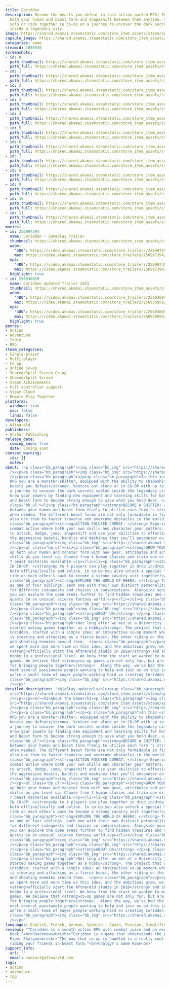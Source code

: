 ```yaml
---
title: Coridden
description: Become the beasts you defeat in this action-packed RPG! Equip and upgrade
  both your human and beast form and shapeshift between them anytime. Venture out
  solo or ride together in co-op on a journey to uncover the dark secrets sealed away
  inside a legendary city.
image: https://shared.akamai.steamstatic.com/store_item_assets/steam/apps/1656930/header.jpg?t=1734015654
capsule_image: https://shared.akamai.steamstatic.com/store_item_assets/steam/apps/1656930/capsule_231x87.jpg?t=1734015654
categories: game
steamid: 1656930
screenshots:
- id: 0
  path_thumbnail: https://shared.akamai.steamstatic.com/store_item_assets/steam/apps/1656930/ss_a1990806210fdebc0379902c943b10c5de56889d.600x338.jpg?t=1734015654
  path_full: https://shared.akamai.steamstatic.com/store_item_assets/steam/apps/1656930/ss_a1990806210fdebc0379902c943b10c5de56889d.1920x1080.jpg?t=1734015654
- id: 1
  path_thumbnail: https://shared.akamai.steamstatic.com/store_item_assets/steam/apps/1656930/ss_49dbf494cbfcc3a5857b852a4c51a6e512a8f568.600x338.jpg?t=1734015654
  path_full: https://shared.akamai.steamstatic.com/store_item_assets/steam/apps/1656930/ss_49dbf494cbfcc3a5857b852a4c51a6e512a8f568.1920x1080.jpg?t=1734015654
- id: 2
  path_thumbnail: https://shared.akamai.steamstatic.com/store_item_assets/steam/apps/1656930/ss_f3a3d4b957d67fa77bf803472c0ed478ae4725ce.600x338.jpg?t=1734015654
  path_full: https://shared.akamai.steamstatic.com/store_item_assets/steam/apps/1656930/ss_f3a3d4b957d67fa77bf803472c0ed478ae4725ce.1920x1080.jpg?t=1734015654
- id: 3
  path_thumbnail: https://shared.akamai.steamstatic.com/store_item_assets/steam/apps/1656930/ss_2676627ef3cb62399646693dbaa998cf13c0ba01.600x338.jpg?t=1734015654
  path_full: https://shared.akamai.steamstatic.com/store_item_assets/steam/apps/1656930/ss_2676627ef3cb62399646693dbaa998cf13c0ba01.1920x1080.jpg?t=1734015654
- id: 4
  path_thumbnail: https://shared.akamai.steamstatic.com/store_item_assets/steam/apps/1656930/ss_6e5b5b702dde3fec2d18dbd3c68292854f4ec55b.600x338.jpg?t=1734015654
  path_full: https://shared.akamai.steamstatic.com/store_item_assets/steam/apps/1656930/ss_6e5b5b702dde3fec2d18dbd3c68292854f4ec55b.1920x1080.jpg?t=1734015654
- id: 5
  path_thumbnail: https://shared.akamai.steamstatic.com/store_item_assets/steam/apps/1656930/ss_330c81e23ff72162f7bca05bab2cf68eb78b4ee9.600x338.jpg?t=1734015654
  path_full: https://shared.akamai.steamstatic.com/store_item_assets/steam/apps/1656930/ss_330c81e23ff72162f7bca05bab2cf68eb78b4ee9.1920x1080.jpg?t=1734015654
- id: 6
  path_thumbnail: https://shared.akamai.steamstatic.com/store_item_assets/steam/apps/1656930/ss_fe123b72ee7a34eb08ed35363651be42899ff392.600x338.jpg?t=1734015654
  path_full: https://shared.akamai.steamstatic.com/store_item_assets/steam/apps/1656930/ss_fe123b72ee7a34eb08ed35363651be42899ff392.1920x1080.jpg?t=1734015654
- id: 7
  path_thumbnail: https://shared.akamai.steamstatic.com/store_item_assets/steam/apps/1656930/ss_b14b821a69d74bd99de80d7459aa5898d224bb1c.600x338.jpg?t=1734015654
  path_full: https://shared.akamai.steamstatic.com/store_item_assets/steam/apps/1656930/ss_b14b821a69d74bd99de80d7459aa5898d224bb1c.1920x1080.jpg?t=1734015654
- id: 8
  path_thumbnail: https://shared.akamai.steamstatic.com/store_item_assets/steam/apps/1656930/ss_67b66a16338898cd3367099d72f6096aacfe07a2.600x338.jpg?t=1734015654
  path_full: https://shared.akamai.steamstatic.com/store_item_assets/steam/apps/1656930/ss_67b66a16338898cd3367099d72f6096aacfe07a2.1920x1080.jpg?t=1734015654
- id: 9
  path_thumbnail: https://shared.akamai.steamstatic.com/store_item_assets/steam/apps/1656930/ss_ee1fe1c56826ab87c96170ba72cef6e9072af809.600x338.jpg?t=1734015654
  path_full: https://shared.akamai.steamstatic.com/store_item_assets/steam/apps/1656930/ss_ee1fe1c56826ab87c96170ba72cef6e9072af809.1920x1080.jpg?t=1734015654
- id: 10
  path_thumbnail: https://shared.akamai.steamstatic.com/store_item_assets/steam/apps/1656930/ss_2780178f12bbf48d9f9cf3b89695994dfa3c9ed9.600x338.jpg?t=1734015654
  path_full: https://shared.akamai.steamstatic.com/store_item_assets/steam/apps/1656930/ss_2780178f12bbf48d9f9cf3b89695994dfa3c9ed9.1920x1080.jpg?t=1734015654
- id: 11
  path_thumbnail: https://shared.akamai.steamstatic.com/store_item_assets/steam/apps/1656930/ss_ea47a23545915e6f9752da5f7f673051daad1a0c.600x338.jpg?t=1734015654
  path_full: https://shared.akamai.steamstatic.com/store_item_assets/steam/apps/1656930/ss_ea47a23545915e6f9752da5f7f673051daad1a0c.1920x1080.jpg?t=1734015654
movies:
- id: 256997394
  name: Coridden - Gameplay Trailer
  thumbnail: https://shared.akamai.steamstatic.com/store_item_assets/steam/apps/256997394/movie.293x165.jpg?t=1708698804
  webm:
    '480': https://video.akamai.steamstatic.com/store_trailers/256997394/movie480_vp9.webm?t=1708698804
    max: https://video.akamai.steamstatic.com/store_trailers/256997394/movie_max_vp9.webm?t=1708698804
  mp4:
    '480': https://video.akamai.steamstatic.com/store_trailers/256997394/movie480.mp4?t=1708698804
    max: https://video.akamai.steamstatic.com/store_trailers/256997394/movie_max.mp4?t=1708698804
  highlight: true
- id: 256936059
  name: Coridden Updated Trailer 2023
  thumbnail: https://shared.akamai.steamstatic.com/store_item_assets/steam/apps/256936059/movie.293x165.jpg?t=1709025879
  webm:
    '480': https://video.akamai.steamstatic.com/store_trailers/256936059/movie480_vp9.webm?t=1709025879
    max: https://video.akamai.steamstatic.com/store_trailers/256936059/movie_max_vp9.webm?t=1709025879
  mp4:
    '480': https://video.akamai.steamstatic.com/store_trailers/256936059/movie480.mp4?t=1709025879
    max: https://video.akamai.steamstatic.com/store_trailers/256936059/movie_max.mp4?t=1709025879
  highlight: true
genres:
- Action
- Adventure
- Indie
- RPG
steam_categories:
- Single-player
- Multi-player
- Co-op
- Online Co-op
- Shared/Split Screen Co-op
- Shared/Split Screen
- Steam Achievements
- Full controller support
- Steam Cloud
- Remote Play Together
platforms:
  windows: true
  mac: false
  linux: false
developers:
- Aftnareld
publishers:
- Anshar Publishing
release_date:
  coming_soon: true
  date: Coming soon
content_warning:
  ids: []
  notes:
about: '<p class="bb_paragraph"><img class="bb_img" src="https://shared.akamai.steamstatic.com/store_item_assets/steam/apps/1656930/extras/Quote_4__1_.png?t=1734015654"
  /></p><p class="bb_paragraph"><img class="bb_img" src="https://shared.akamai.steamstatic.com/store_item_assets/steam/apps/1656930/extras/Coridden_New_1.gif?t=1734015654"
  /></p><p class="bb_paragraph"></p><p class="bb_paragraph">In this <strong>Action
  RPG you are a monster-shifter, equipped with the ability to shapeshift into the
  beasts you defeat</strong>. Venture out alone or in CO-OP with up to 3 friends on
  a journey to uncover the dark secrets sealed inside the legendary city of Aasha.
  Grow your powers by finding new equipment and learning skills for both your human
  and beast form to become strong enough to save what you hold dear. </p><p class="bb_paragraph"></p><ul
  class="bb_ul"><li><p class="bb_paragraph"><strong>BECOME A SHIFTER: </strong> Switch
  between your human and beast form freely to utilize each form''s strengths and skills
  when needed. The different beast forms are not only formidable in fights, you can
  also use them to faster traverse and overcome obstacles in the world. </p></li><li><p
  class="bb_paragraph"><strong>ACTION FOCUSED COMBAT: </strong> Experience intense
  combat action where both your own skills and character gear matters. Learn when
  to attack, dodge, jump, shapeshift and use your abilities to effectively take out
  the aggressive beasts, bandits and machines that you’ll encounter on your journey.</p></li></ul><p
  class="bb_paragraph"><img class="bb_img" src="https://shared.akamai.steamstatic.com/store_item_assets/steam/apps/1656930/extras/Coridden_New_2.gif?t=1734015654"
  /></p><ul class="bb_ul"><li><p class="bb_paragraph"><strong>GROW YOUR POWERS: </strong>Build
  up both your human and monster form with new gear, attributes and active and passive
  skills as you level up. Choose from 4 human classes and train one or more of the
  7 beast masteries available.</p></li><li><p class="bb_paragraph"><strong>RIDE OUT
  IN CO-OP: </strong>Up to 4 players can play together in drop in/drop out co-op gameplay,
  both offline/locally and online. In co-op you also unlock a special team mechanic:
  ride on each other’s back to become a strong cavalry unit together!</p></li><li><p
  class="bb_paragraph"><strong>EXPLORE THE WORLD OF HEERA: </strong> Take the role
  as one of four siblings, each one with their own distinct personality, opening up
  for different sidequests and choices in conversations. Alongside your main mission,
  you can explore the open areas further to find hidden treasures and complete side
  quests in an unusual science fantasy world.</p></li></ul><p class="bb_paragraph"></p><p
  class="bb_paragraph"><img class="bb_img" src="https://shared.akamai.steamstatic.com/store_item_assets/steam/apps/1656930/extras/Coridden_New_3.gif?t=1734015654"
  /></p><p class="bb_paragraph"><img class="bb_img" src="https://shared.akamai.steamstatic.com/store_item_assets/steam/apps/1656930/extras/Header.png?t=1734015654"
  /></p><p class="bb_paragraph"><strong>ABOUT US</strong> </p><p class="bb_paragraph"></p><p
  class="bb_paragraph"><img class="bb_img" src="https://shared.akamai.steamstatic.com/store_item_assets/steam/apps/1656930/extras/team.png?t=1734015654"
  /></p><p class="bb_paragraph">Not long after we met at a University in Sweden, <strong>we
  started making games together as a hobby</strong>. The project that we now call
  Coridden, started with a simple idea: an interactive co-op moment where one player
  is steering and attacking as a fierce beast, the other riding on the beast''s back
  and shooting enemies around them.  </p><p class="bb_paragraph"></p><p class="bb_paragraph">As
  we spent more and more time on this idea, and the ambitious grew, we decided to
  <strong>officially start the Aftnareld studio in 2018</strong> and shift our game-development
  hobby to a professional level. We knew from the start we wanted to make cooperative
  games. We believe that <strong>co-op games are not only fun, but are also important
  for bringing people together</strong>!  Along the way, we’ve had the fortune to
  meet several passionate people wanting to help and join us on this journey. Today
  we’re a small team of eager people working hard on creating Coridden. </p><p class="bb_paragraph"></p><p
  class="bb_paragraph"><img class="bb_img" src="https://shared.akamai.steamstatic.com/store_item_assets/steam/apps/1656930/extras/Header.png?t=1734015654"
  /></p>'
detailed_description: '<h1>Stay updated!</h1><p><p class="bb_paragraph"><img class="bb_img"
  src="https://shared.akamai.steamstatic.com/store_item_assets/steam/apps/1656930/extras/CORIDDEN.png?t=1734015654"
  /></p></p><br><h1>About the Game</h1><p class="bb_paragraph"><img class="bb_img"
  src="https://shared.akamai.steamstatic.com/store_item_assets/steam/apps/1656930/extras/Quote_4__1_.png?t=1734015654"
  /></p><p class="bb_paragraph"><img class="bb_img" src="https://shared.akamai.steamstatic.com/store_item_assets/steam/apps/1656930/extras/Coridden_New_1.gif?t=1734015654"
  /></p><p class="bb_paragraph"></p><p class="bb_paragraph">In this <strong>Action
  RPG you are a monster-shifter, equipped with the ability to shapeshift into the
  beasts you defeat</strong>. Venture out alone or in CO-OP with up to 3 friends on
  a journey to uncover the dark secrets sealed inside the legendary city of Aasha.
  Grow your powers by finding new equipment and learning skills for both your human
  and beast form to become strong enough to save what you hold dear. </p><p class="bb_paragraph"></p><ul
  class="bb_ul"><li><p class="bb_paragraph"><strong>BECOME A SHIFTER: </strong> Switch
  between your human and beast form freely to utilize each form''s strengths and skills
  when needed. The different beast forms are not only formidable in fights, you can
  also use them to faster traverse and overcome obstacles in the world. </p></li><li><p
  class="bb_paragraph"><strong>ACTION FOCUSED COMBAT: </strong> Experience intense
  combat action where both your own skills and character gear matters. Learn when
  to attack, dodge, jump, shapeshift and use your abilities to effectively take out
  the aggressive beasts, bandits and machines that you’ll encounter on your journey.</p></li></ul><p
  class="bb_paragraph"><img class="bb_img" src="https://shared.akamai.steamstatic.com/store_item_assets/steam/apps/1656930/extras/Coridden_New_2.gif?t=1734015654"
  /></p><ul class="bb_ul"><li><p class="bb_paragraph"><strong>GROW YOUR POWERS: </strong>Build
  up both your human and monster form with new gear, attributes and active and passive
  skills as you level up. Choose from 4 human classes and train one or more of the
  7 beast masteries available.</p></li><li><p class="bb_paragraph"><strong>RIDE OUT
  IN CO-OP: </strong>Up to 4 players can play together in drop in/drop out co-op gameplay,
  both offline/locally and online. In co-op you also unlock a special team mechanic:
  ride on each other’s back to become a strong cavalry unit together!</p></li><li><p
  class="bb_paragraph"><strong>EXPLORE THE WORLD OF HEERA: </strong> Take the role
  as one of four siblings, each one with their own distinct personality, opening up
  for different sidequests and choices in conversations. Alongside your main mission,
  you can explore the open areas further to find hidden treasures and complete side
  quests in an unusual science fantasy world.</p></li></ul><p class="bb_paragraph"></p><p
  class="bb_paragraph"><img class="bb_img" src="https://shared.akamai.steamstatic.com/store_item_assets/steam/apps/1656930/extras/Coridden_New_3.gif?t=1734015654"
  /></p><p class="bb_paragraph"><img class="bb_img" src="https://shared.akamai.steamstatic.com/store_item_assets/steam/apps/1656930/extras/Header.png?t=1734015654"
  /></p><p class="bb_paragraph"><strong>ABOUT US</strong> </p><p class="bb_paragraph"></p><p
  class="bb_paragraph"><img class="bb_img" src="https://shared.akamai.steamstatic.com/store_item_assets/steam/apps/1656930/extras/team.png?t=1734015654"
  /></p><p class="bb_paragraph">Not long after we met at a University in Sweden, <strong>we
  started making games together as a hobby</strong>. The project that we now call
  Coridden, started with a simple idea: an interactive co-op moment where one player
  is steering and attacking as a fierce beast, the other riding on the beast''s back
  and shooting enemies around them.  </p><p class="bb_paragraph"></p><p class="bb_paragraph">As
  we spent more and more time on this idea, and the ambitious grew, we decided to
  <strong>officially start the Aftnareld studio in 2018</strong> and shift our game-development
  hobby to a professional level. We knew from the start we wanted to make cooperative
  games. We believe that <strong>co-op games are not only fun, but are also important
  for bringing people together</strong>!  Along the way, we’ve had the fortune to
  meet several passionate people wanting to help and join us on this journey. Today
  we’re a small team of eager people working hard on creating Coridden. </p><p class="bb_paragraph"></p><p
  class="bb_paragraph"><img class="bb_img" src="https://shared.akamai.steamstatic.com/store_item_assets/steam/apps/1656930/extras/Header.png?t=1734015654"
  /></p>'
languages: English, French, German, Spanish - Spain, Russian, Simplified Chinese
reviews: "“Coridden is a smooth action RPG with combat juice and an excellent shapeshifting
  hook.”<br>Shacknews<br><br>“Coridden is a game that understands the power of Horsey.”<br>Rock
  Paper Shotgun<br><br>“The way that co-op is handled is a really cool concept, especially
  riding your friends in beast form.”<br>Chalgyr's Game Room<br>"
support_info:
  url: ''
  email: contact@aftnareld.com
tags:
- action
- adventure
- rpg
---
```


